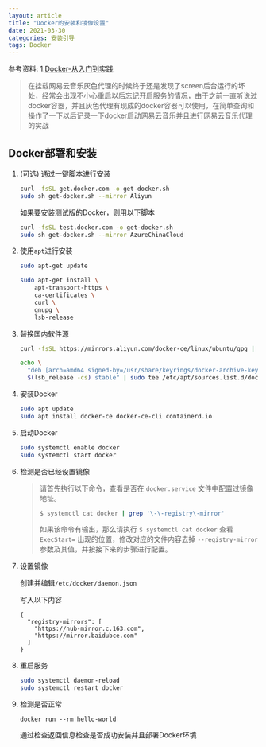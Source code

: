 ```yaml
---
layout: article
title: "Docker的安装和镜像设置"
date: 2021-03-30
categories: 安装引导
tags: Docker
---
```


参考资料:
1.[Docker-从入门到实践](https://yeasy.gitbook.io/docker_practice/install/ubuntu)

> 在挂载网易云音乐灰色代理的时候终于还是发现了screen后台运行的坏处，经常会出现不小心重启以后忘记开启服务的情况，由于之前一直听说过docker容器，并且灰色代理有现成的docker容器可以使用，在简单查询和操作了一下以后记录一下docker启动网易云音乐并且进行网易云音乐代理的实战

## Docker部署和安装

1. (可选) 通过一键脚本进行安装

   ```bash
   curl -fsSL get.docker.com -o get-docker.sh
   sudo sh get-docker.sh --mirror Aliyun
   ```

   如果要安装测试版的Docker，则用以下脚本

   ```bash
   curl -fsSL test.docker.com -o get-docker.sh
   sudo sh get-docker.sh --mirror AzureChinaCloud
   ```

2. 使用`apt`进行安装

   ```bash
   sudo apt-get update
   
   sudo apt-get install \
       apt-transport-https \
       ca-certificates \
       curl \
       gnupg \
       lsb-release
   ```

3. 替换国内软件源

   ```bash
   curl -fsSL https://mirrors.aliyun.com/docker-ce/linux/ubuntu/gpg | sudo gpg --dearmor -o /usr/share/keyrings/docker-archive-keyring.gpg
   
   echo \
     "deb [arch=amd64 signed-by=/usr/share/keyrings/docker-archive-keyring.gpg] https://mirrors.aliyun.com/docker-ce/linux/ubuntu \
     $(lsb_release -cs) stable" | sudo tee /etc/apt/sources.list.d/docker.list > /dev/null
   ```

4. 安装Docker

   ```bash
   sudo apt update
   sudo apt install docker-ce docker-ce-cli containerd.io
   ```

5. 启动Docker

   ```bash
   sudo systemctl enable docker
   sudo systemctl start docker
   ```

6. 检测是否已经设置镜像

   > 请首先执行以下命令，查看是否在 `docker.service` 文件中配置过镜像地址。
   >
   > ```bash
   > $ systemctl cat docker | grep '\-\-registry\-mirror'
   > ```
   >
   > 如果该命令有输出，那么请执行 `$ systemctl cat docker` 查看 `ExecStart=` 出现的位置，修改对应的文件内容去掉 `--registry-mirror` 参数及其值，并按接下来的步骤进行配置。

7. 设置镜像

   创建并编辑`/etc/docker/daemon.json`

   写入以下内容

   ```shell
   {
     "registry-mirrors": [
       "https://hub-mirror.c.163.com",
       "https://mirror.baidubce.com"
     ]
   }
   ```

8. 重启服务

   ```bash
   sudo systemctl daemon-reload
   sudo systemctl restart docker
   ```

9. 检测是否正常

   `docker run --rm hello-world`

   通过检查返回信息检查是否成功安装并且部署Docker环境
